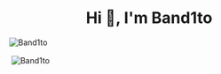 <h1 align="center">Hi 👋, I'm Band1to</h1>
<p align="left"> <img src="https://komarev.com/ghpvc/?username=Band1to" alt="Band1to" /> </p>

<p>&nbsp;<img align="center" src="https://github-readme-stats.vercel.app/api?username=Band1to&count_private=true&show_icons=true&theme=tokyonight" alt="Band1to" /></p>

